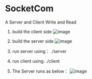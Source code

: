 # SocketCom
A Server and Client Write and Read

1. build the client side
![image](https://user-images.githubusercontent.com/24537487/115844434-64c77980-a452-11eb-93b1-0fc835eaafcb.png)

2. build the server side
![image](https://user-images.githubusercontent.com/24537487/115844529-80328480-a452-11eb-99a3-964b1049f44c.png)
3. run server using： ./server
4. run client using:  ./client
5. The Server runs as below：
![image](https://user-images.githubusercontent.com/24537487/115844642-9ccebc80-a452-11eb-9c73-e4582016887e.png)
